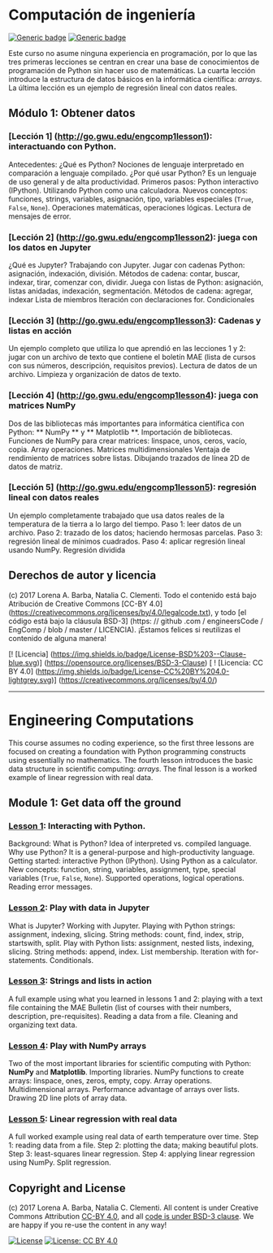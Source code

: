 # Computación de ingeniería

[![Generic badge](https://img.shields.io/badge/<LANGUAGE>-<INGLES>-<GREEN>.svg)](https://github.com/engineersCode/EngComp1_offtheground/notebooks_en) 
[![Generic badge](https://img.shields.io/badge/<LANGUAGE>-<ESPAÑOL>-<GREEN>.svg)](https://github.com/engineersCode/EngComp1_offtheground/notebooks_es) 

Este curso no asume ninguna experiencia en programación, por lo que las tres primeras lecciones se centran en crear una base de conocimientos de programación de Python sin hacer uso de matemáticas. La cuarta lección introduce la estructura de datos básicos en la informática científica: _arrays_. La última lección es un ejemplo de regresión lineal con datos reales.

## Módulo 1: Obtener datos

### [Lección 1] (http://go.gwu.edu/engcomp1lesson1): interactuando con Python.

Antecedentes: ¿Qué es Python? Nociones de lenguaje interpretado en comparación a lenguaje compilado. ¿Por qué usar Python? Es un lenguaje de uso general y de alta productividad.
Primeros pasos: Python interactivo (IPython).
Utilizando Python como una calculadora.
Nuevos conceptos: funciones, strings, variables, asignación, tipo, variables especiales (`True`,` False`, `None`).
Operaciones matemáticas, operaciones lógicas. Lectura de mensajes de error.

### [Lección 2] (http://go.gwu.edu/engcomp1lesson2): juega con los datos en Jupyter

¿Qué es Jupyter? Trabajando con Jupyter. Jugar con cadenas Python: asignación, indexación, división. Métodos de cadena: contar, buscar, indexar, tirar, comenzar con, dividir. Juega con listas de Python: asignación, listas anidadas, indexación, segmentación. Métodos de cadena: agregar, indexar Lista de miembros Iteración con declaraciones for. Condicionales

### [Lección 3] (http://go.gwu.edu/engcomp1lesson3): Cadenas y listas en acción

Un ejemplo completo que utiliza lo que aprendió en las lecciones 1 y 2: jugar con un archivo de texto que contiene el boletín MAE (lista de cursos con sus números, descripción, requisitos previos). Lectura de datos de un archivo. Limpieza y organización de datos de texto.

### [Lección 4] (http://go.gwu.edu/engcomp1lesson4): juega con matrices NumPy

Dos de las bibliotecas más importantes para informática científica con Python: ** NumPy ** y ** Matplotlib **. Importación de bibliotecas. Funciones de NumPy para crear matrices: linspace, unos, ceros, vacío, copia. Array operaciones. Matrices multidimensionales Ventaja de rendimiento de matrices sobre listas. Dibujando trazados de línea 2D de datos de matriz.

### [Lección 5] (http://go.gwu.edu/engcomp1lesson5): regresión lineal con datos reales

Un ejemplo completamente trabajado que usa datos reales de la temperatura de la tierra a lo largo del tiempo. Paso 1: leer datos de un archivo. Paso 2: trazado de los datos; haciendo hermosas parcelas. Paso 3: regresión lineal de mínimos cuadrados. Paso 4: aplicar regresión lineal usando NumPy. Regresión dividida

## Derechos de autor y licencia

(c) 2017 Lorena A. Barba, Natalia C. Clementi. Todo el contenido está bajo Atribución de Creative Commons [CC-BY 4.0] (https://creativecommons.org/licenses/by/4.0/legalcode.txt), y todo [el código está bajo la cláusula BSD-3] (https: // github .com / engineersCode / EngComp / blob / master / LICENCIA). ¡Estamos felices si reutilizas el contenido de alguna manera!

[! [Licencia] (https://img.shields.io/badge/License-BSD%203--Clause-blue.svg)] (https://opensource.org/licenses/BSD-3-Clause) [ ! [Licencia: CC BY 4.0] (https://img.shields.io/badge/License-CC%20BY%204.0-lightgrey.svg)] (https://creativecommons.org/licenses/by/4.0/)


---
# Engineering Computations

This course assumes no coding experience, so the first three lessons are focused on creating a foundation with Python programming constructs using essentially no mathematics. The fourth lesson introduces the basic data structure in scientific computing: _arrays_. The final lesson is a worked example of linear regression with real data.

## Module 1: Get data off the ground

### [Lesson 1](http://go.gwu.edu/engcomp1lesson1): Interacting with Python.

Background: What is Python? Idea of interpreted vs. compiled language. Why use Python? It is a general-purpose and high-productivity language.
Getting started: interactive Python (IPython).
Using Python as a calculator.
New concepts: function, string, variables, assignment, type, special variables (`True`, `False`, `None`).
Supported operations, logical operations. Reading error messages.


### [Lesson 2](http://go.gwu.edu/engcomp1lesson2): Play with data in Jupyter

What is Jupyter? Working with Jupyter. Playing with Python strings: assignment, indexing, slicing. String methods: count, find, index, strip, startswith, split. Play with Python lists: assignment, nested lists, indexing, slicing. String methods: append, index. List membership. Iteration with for-statements. Conditionals.

### [Lesson 3](http://go.gwu.edu/engcomp1lesson3): Strings and lists in action 

A full example using what you learned in lessons 1 and 2: playing with a text file containing the MAE Bulletin (list of courses with their numbers, description, pre-requisites). Reading a data from a file. Cleaning and organizing text data. 

### [Lesson 4](http://go.gwu.edu/engcomp1lesson4): Play with NumPy arrays

Two of the most important libraries for scientific computing with Python: **NumPy** and **Matplotlib**. Importing libraries. NumPy functions to create arrays: linspace, ones, zeros, empty, copy. Array operations. Multidimensional arrays. Performance advantage of arrays over lists. Drawing 2D line plots of array data.

### [Lesson 5](http://go.gwu.edu/engcomp1lesson5): Linear regression with real data

A full worked example using real data of earth temperature over time. Step 1: reading data from a file. Step 2: plotting the data; making beautiful plots. Step 3: least-squares linear regression. Step 4: applying linear regression using NumPy. Split regression.

## Copyright and License

(c) 2017 Lorena A. Barba, Natalia C. Clementi. All content is under Creative Commons Attribution [CC-BY 4.0](https://creativecommons.org/licenses/by/4.0/legalcode.txt), and all [code is under BSD-3 clause](https://github.com/engineersCode/EngComp/blob/master/LICENSE). We are happy if you re-use the content in any way!

[![License](https://img.shields.io/badge/License-BSD%203--Clause-blue.svg)](https://opensource.org/licenses/BSD-3-Clause) [![License: CC BY 4.0](https://img.shields.io/badge/License-CC%20BY%204.0-lightgrey.svg)](https://creativecommons.org/licenses/by/4.0/)
